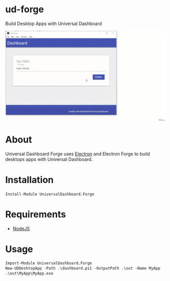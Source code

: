 # ud-forge

Build Desktop Apps with Universal Dashboard

![](./images/forge.gif)

# About

Universal Dashboard Forge uses [Electron](https://electronjs.org/) and Electron Forge to build desktops apps with Universal Dashboard. 

# Installation 

```
Install-Module UniversalDashboard.Forge
```

# Requirements

- [NodeJS ](https://nodejs.org/)

# Usage 

```
Import-Module UniversalDashboard.Forge
New-UDDesktopApp -Path .\dashboard.ps1 -OutputPath .\out -Name MyApp
.\out\MyApp\MyApp.exe
```

